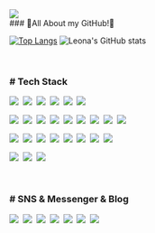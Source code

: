 <img src="https://capsule-render.vercel.app/api?type=slice&color=FE2E64&height=200&section=header&text=Welcome to my GitHub!%&fontSize=40&fontColor=FFFFFF&rotate=13&fontAlign=65&fontAlignY=41" />

<br>
###  💎All About my GitHub!💎

[![Top Langs](https://github-readme-stats.vercel.app/api/top-langs/?username=alimhanhan&layout=compact&theme=dark&langs_count=10&card_width=360)](https://github.com/alimhanhan/github-readme-stats)
![Leona's GitHub stats](https://github-readme-stats.vercel.app/api?username=alimhanhan&show_icons=true&theme=radical&include_all_commits=true&count_private=true)

<br>
<h3># Tech Stack</h3>
<p>
  <img src="https://img.shields.io/badge/HTML5-E34F26?style=flat-square&logo=HTML5&logoColor=white"/></a>&nbsp
  <img src="https://img.shields.io/badge/C-A8B9CC?style=flat-square&logo=C&logoColor=white"/></a>&nbsp
  <img src="https://img.shields.io/badge/C++-00599C?style=flat-square&logo=C++&logoColor=white"/></a>&nbsp
  <img src="https://img.shields.io/badge/Java-007396?style=flat-square&logo=Java&logoColor=white"/></a>&nbsp
  <img src="https://img.shields.io/badge/Python-3766AB?style=flat-square&logo=Python&logoColor=white"/></a>&nbsp
  <img src="https://img.shields.io/badge/Kotlin-7F52FF?style=flat-square&logo=Kotlin&logoColor=white"/></a>&nbsp
</p>
<p>
  <img src="https://img.shields.io/badge/Django-092E20?style=flat-square&logo=Django&logoColor=white"/></a>&nbsp
  <img src="https://img.shields.io/badge/Pycharm-000000?style=flat-square&logo=Pycharm&logoColor=white"/></a>&nbsp
  <img src="https://img.shields.io/badge/Arduino-00979D?style=flat-square&logo=Arduino&logoColor=white"/></a>&nbsp
  <img src="https://img.shields.io/badge/Visual Studio-5C2D91?style=flat-square&logo=Visual Studio&logoColor=white"/></a>&nbsp
  <img src="https://img.shields.io/badge/Visual Studio Code-007ACC?style=flat-square&logo=Visual Studio Code&logoColor=white"/></a>&nbsp
  <img src="https://img.shields.io/badge/IntelliJ IDEA-000000?style=flat-square&logo=IntelliJ IDEA&logoColor=white"/></a>&nbsp
  <img src="https://img.shields.io/badge/Sublime Text-FF9800?style=flat-square&logo=Sublime Text&logoColor=white"/></a>&nbsp
  <img src="https://img.shields.io/badge/Eclipse IDE-2C2255?style=flat-square&logo=Eclipse IDE&logoColor=white"/></a>&nbsp
  <img src="https://img.shields.io/badge/Android Studio-3DDC84?style=flat-square&logo=Android Studio&logoColor=white"/></a>&nbsp
</p>
<p>
  <img src="https://img.shields.io/badge/VMware-607078?style=flat-square&logo=VMware&logoColor=white"/></a>&nbsp
  <img src="https://img.shields.io/badge/Git-F05032?style=flat-square&logo=Git&logoColor=white"/></a>&nbsp
  <img src="https://img.shields.io/badge/Mysql-E6B91E?style=flat-square&logo=MySql&logoColor=000000"/></a>&nbsp
  <img src="https://img.shields.io/badge/GitHub-181717?style=flat-square&logo=GitHub&logoColor=white"/></a>&nbsp
  <img src="https://img.shields.io/badge/Linux-FCC624?style=flat-square&logo=Linux&logoColor=000000"/></a>&nbsp
  <img src="https://img.shields.io/badge/Kali Linux-557C94?style=flat-square&logo=Kali Linux&logoColor=white"/></a>&nbsp
  <img src="https://img.shields.io/badge/Docker-2496ED?style=flat-square&logo=Docker&logoColor=white"/></a>&nbsp
  <img src="https://img.shields.io/badge/Apache Tomcat-F8DC75?style=flat-square&logo=Apache Tomcat&logoColor=000000"/></a>&nbsp
</p>
<p>
  <img src="https://img.shields.io/badge/Microsoft PowerPoint-B7472A?style=flat-square&logo=Microsoft PowerPoint&logoColor=white"/></a>&nbsp
  <img src="https://img.shields.io/badge/Microsoft Excel-217346?style=flat-square&logo=Microsoft Excel&logoColor=white"/></a>&nbsp
  <img src="https://img.shields.io/badge/Microsoft Word-2B579A?style=flat-square&logo=Microsoft Word&logoColor=white"/></a>&nbsp
</p>
<br>
<h3># SNS & Messenger & Blog</h3>
<p>
  <img src="https://img.shields.io/badge/Discord-5865F2?style=flat-square&logo=Discord&logoColor=white"/></a>&nbsp
  <img src="https://img.shields.io/badge/Slack-4A154B?style=flat-square&logo=Slack&logoColor=white"/></a>&nbsp
  <img src="https://img.shields.io/badge/KakaoTalk-FFCD00?style=flat-square&logo=KakaoTalk&logoColor=000000"/></a>&nbsp
  <img src="https://img.shields.io/badge/Notion-000000?style=flat-square&logo=Notion&logoColor=FFFFFF"/></a>&nbsp
  <a href="https://alim11.tistory.com/"><img src="https://img.shields.io/badge/Personal%20Blog-11B48A?style=flat-square&logo=Vimeo&logoColor=white&link=https://velog.io/@hyeinisfree"/></a>&nbsp
  <a href="https://www.instagram.com/convertme11/"><img src="https://img.shields.io/badge/Instagram-E4405F?style=flat-square&logo=Instagram&logoColor=white&link=https://www.instagram.com/hye_inisfree/"/></a>&nbsp
  <a href="mailto:mw113232@gmail.com"><img src="https://img.shields.io/badge/Gmail-d14836?style=flat-square&logo=Gmail&logoColor=white&link=kimhyein7110@gmail.com"/></a>
</p>
